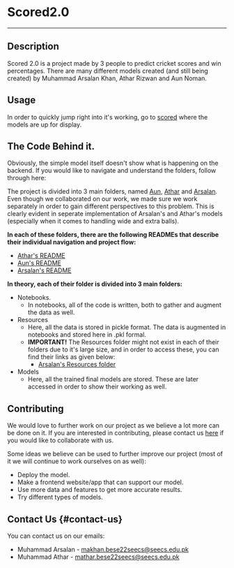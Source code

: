 # Scored2.0
---

## Description
Scored 2.0 is a project made by 3 people to predict cricket scores and win percentages. There are many different models created (and still being created) by Muhammad Arsalan Khan, Athar Rizwan and Aun Noman.

## Usage
In order to quickly jump right into it's working, go to [scored](./Scored.ipynb) where the models are up for display.

## The Code Behind it.
Obviously, the simple model itself doesn't show what is happening on the backend. If you would like to navigate and understand the folders, follow through here:

The project is divided into 3 main folders, named [Aun](./Aun), [Athar](./Athar) and [Arsalan](./Arsalan). Even though we collaborated on our work, we made sure we work separately in order to gain different perspectives to this problem. This is clearly evident in seperate implementation of Arsalan's and Athar's models (especially when it comes to handling wide and extra balls).

**In each of these folders, there are the following READMEs that describe their individual navigation and project flow:**
- [Athar's README](./Athar/README.md)
- [Aun's README](./Aun/README.md)
- [Arsalan's README](./Arsalan/README.md)

**In theory, each of their folder is divided into 3 main folders:**
- Notebooks.
  - In notebooks, all of the code is written, both to gather and augment the data as well.
- Resources
  - Here, all the data is stored in pickle format. The data is augmented in notebooks and stored here in .pkl formal.
  - **IMPORTANT!** The Resources folder might not exist in each of their folders due to it's large size, and in order to access these, you can find their links as given below:
    - [Arsalan's Resources folder](https://drive.google.com/drive/folders/1ktAqRtGnHsQh1bYuXazkxhXbYOBIbz1l?usp=drive_link)
- Models
  - Here, all the trained final models are stored. These are later accessed in order to show their working as well.

## Contributing
We would love to further work on our project as we believe a lot more can be done on it. If you are interested in contributing, please contact us [here](#contact-us) if you would like to collaborate with us.

Some ideas we believe can be used to further improve our project (most of it we will continue to work ourselves on as well):
- Deploy the model.
- Make a frontend website/app that can support our model.
- Use more data and features to get more accurate results.
- Try different types of models.

## Contact Us {#contact-us}
You can contact us on our emails:

- Muhammad Arsalan - makhan.bese22seecs@seecs.edu.pk
- Muhammad Athar - mathar.bese22seecs@seecs.edu.pk
